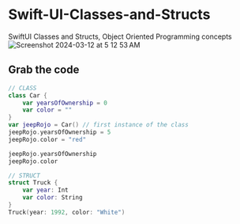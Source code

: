 # Swift-UI-Classes-and-Structs
SwiftUI Classes and Structs, Object Oriented Programming concepts
![Screenshot 2024-03-12 at 5 12 53 AM](https://github.com/danielurra/Swift-UI-Classes-and-Structs/assets/51704179/becaa5e3-9a72-40ec-936b-6e5a8fad755f)<br>
## Grab the code
```swift
// CLASS
class Car {
    var yearsOfOwnership = 0
    var color = ""
}
var jeepRojo = Car() // first instance of the class
jeepRojo.yearsOfOwnership = 5
jeepRojo.color = "red"

jeepRojo.yearsOfOwnership
jeepRojo.color

// STRUCT
struct Truck {
    var year: Int
    var color: String
}
Truck(year: 1992, color: "White")



```
